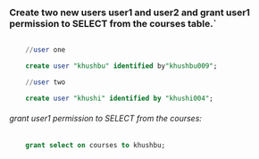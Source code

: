 ### Create two new users user1 and user2 and grant user1 permission to SELECT from the courses table.`

```sql

    //user one

    create user "khushbu" identified by"khushbu009";

    //user two

    create user "khushi" identified by "khushi004";

```
###### grant user1 permission to SELECT from the courses:

```sql
    grant select on courses to khushbu;
```